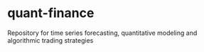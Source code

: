 # quant-finance
Repository for time series forecasting, quantitative modeling and algorithmic trading strategies

